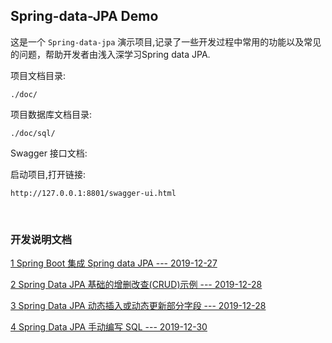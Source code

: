 ## Spring-data-JPA Demo  


这是一个 `Spring-data-jpa` 演示项目,记录了一些开发过程中常用的功能以及常见的问题，帮助开发者由浅入深学习Spring data JPA.  

项目文档目录:  

```
./doc/
```

项目数据库文档目录:  

```
./doc/sql/
```

Swagger 接口文档:  

启动项目,打开链接:  

```
http://127.0.0.1:8801/swagger-ui.html
```

​    

### 开发说明文档  

[1 Spring Boot 集成 Spring data JPA --- 2019-12-27](./doc/1.spring_boot_with_spring_data_jpa.md "./doc/1.spring_boot_with_spring_data_jpa.md")  

[2 Spring Data JPA 基础的增删改查(CRUD)示例 --- 2019-12-28](./doc/2.spring_data_jpa_simple_crud_demo.md "./doc/2.spring_data_jpa_simple_crud_demo.md")  

[3 Spring Data JPA 动态插入或动态更新部分字段 --- 2019-12-28](./doc/3.spring_data_jpa_dynamic_save_and_update.md "./doc/3.spring_data_jpa_dynamic_save_and_update.md")  

[4 Spring Data JPA 手动编写 SQL --- 2019-12-30](./doc/4.spring_data_jpa_writing_sql_manually.md "./doc/4.spring_data_jpa_writing_sql_manually.md")  







